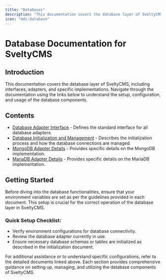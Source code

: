 ```yaml
---
title: "Databases"
description: "This documentation covers the database layer of SveltyCMS, including interfaces, adapters, and specific implementations."
icon: "mdi:database"
---
```


# Database Documentation for SveltyCMS

## Introduction
This documentation covers the database layer of SveltyCMS, including interfaces, adapters, and specific implementations. Navigate through the documentation using the links below to understand the setup, configuration, and usage of the database components.

## Contents

- [Database Adapter Interface](./DatabaseAdapterInterface.md) - Defines the standard interface for all database adapters.
- [Database Initialization and Management](./DatabaseInitialization.md) - Describes the initialization process and how the database connections are managed.
- [MongoDB Adapter Details](./MongoDBAdapterDetails.md) - Provides specific details on the MongoDB implementation.
- [MariaDB Adapter Details](./MariaDBAdapterDetails.md) - Provides specific details on the MariaDB implementation.

## Getting Started
Before diving into the database functionalities, ensure that your environment variables are set as per the guidelines provided in each document. This setup is crucial for the correct operation of the database layer in SveltyCMS.

### Quick Setup Checklist:
- Verify environment configurations for database connectivity.
- Review the database adapter currently in use.
- Ensure necessary database schemas or tables are initialized as described in the initialization document.

For additional assistance or to understand specific configurations, refer to the detailed documents linked above. Each section provides comprehensive guidance on setting up, managing, and utilizing the database components of SveltyCMS.

